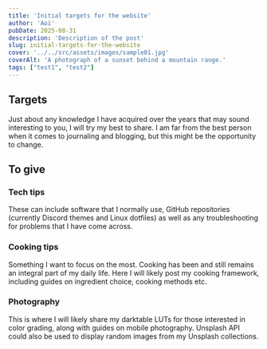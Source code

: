 ```yaml
---
title: 'Initial targets for the website'
author: 'Aoi'
pubDate: 2025-08-31
description: 'Description of the post'
slug: initial-targets-for-the-website
cover: '../../src/assets/images/sample01.jpg'
coverAlt: 'A photograph of a sunset behind a mountain range.'
tags: ["test1", "test2"]
---
```


## Targets

Just about any knowledge I have acquired over the years that may sound interesting to you, I will try my best to share. I am far from the best person when it comes to journaling and blogging, but this might be the opportunity to change.

## To give

### Tech tips

These can include software that I normally use, GitHub repositories (currently Discord themes and Linux dotfiles) as well as any troubleshooting for problems that I have come across.

### Cooking tips

Something I want to focus on the most. Cooking has been and still remains an integral part of my daily life. Here I will likely post my cooking framework, including guides on ingredient choice, cooking methods etc.

### Photography

This is where I will likely share my darktable LUTs for those interested in color grading, along with guides on mobile photography. Unsplash API could also be used to display random images from my Unsplash collections. 
